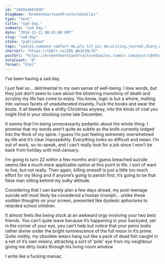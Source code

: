 ```yaml
---
id: "104914047450"
blogName: "brokenheartsandfracturedsmiles"
type: "text"
title: "sad day."
summary: "sad day."
date: "2014-12-11 08:42:00 GMT"
slug: "sad-day"
state: "published"
tags: "sadies,someone comfort me,plz tit pic me,writing,journal,diary,melbourne,feelings,stuff,sad,day,I'm fucked"
shortUrl: "https://tmblr.co/ZDb_Wm1XjNL7Q"
postUrl: "https://brokenheartsandfracturedsmiles.tumblr.com/post/104914047450/sad-day"
noteCount: "0"
format: "html"
---
```


I’ve been having a sad day. 

I just feel so… detrimental to my own sense of well-being. I love words, but they just don’t seem to care about the blistering monotony of death and scrutiny my life has come to enjoy. You know, logic is but a whore, malting into various facets of unadulterated insanity. Fuck the books and wear the boots. It all bleeds like a shitty Christmas anyway, into the kinds of coal you might find in your stocking come late December.

It seems that I’m being unnecessarily pedantic about the whole thing. I promise that my words aren’t quite as subtle as the knife currently lodged into the thick of my spine. I guess I’m just feeling extremely overwhelmed by life and it’s clear impossibility. Everything looks so difficult and mean. I’m out of work, so-to-speak, and I can’t really look for a job since I won’t be back from holiday until mid-January. 

I’m going to turn 22 within a few months and I guess breached suicide seems like a much more applicable option at this point in life. I sort of want to live, but not really. Then again, killing oneself is just a little too much effort for my liking and if anyone’s going to perish first, it’s going to be that false man sitting behind my sulky attitude. 

Considering that I can barely plan a few days ahead, my post-teenage suicide will most likely be considered a human triumph… unlike these sodden thoughts on your screen, presented like dyslexic aphorisms to retarded school children. 

It almost feels like being stuck at an awkward orgy involving your two best friends. You can’t quite leave because it’s happening in your backyard, yet in the corner of your eye, you can’t help but notice that your penis looks rather divine under the bright luminescence of the full moon in it’s prime. Quite visibly, my obsolete wears hang out like a pack of dead fish caught in a net of it’s own misery, attracting a sort of ‘pink' eye from my neighbour giving me dirty looks through his living-room window.

I write like a fucking maniac.